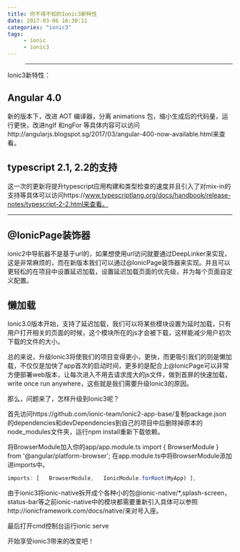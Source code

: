 ```yaml
---
title: 你不得不知的Ionic3新特性
date: 2017-03-06 16:30:11
categories: "ionic3"
tags:
     - ionic
     - ionic3
---
```


> ***

Ionic3新特性：


## Angular 4.0


新的版本下，改进 AOT 编译器，分离 animations 包，缩小生成后的代码量，运行更快，改进ngIf 和ngFor 等具体内容可以访问http://angularjs.blogspot.sg/2017/03/angular-400-now-available.html来查看。


## typescript 2.1, 2.2的支持


这一次的更新将提升typescript应用构建和类型检查的速度并且引入了对mix-in的支持等具体可以访问https://www.typescriptlang.org/docs/handbook/release-notes/typescript-2-2.html来查看。


 ***


 <!-- more -->


## @IonicPage装饰器


ionic2中导航器不是基于url的，如果想使用url访问就要通过DeepLinker来实现，这是非常麻烦的，而在新版本我们可以通过@IonicPage装饰器来实现。并且可以更轻松的在项目中设置延迟加载，设置延迟加载页面的优先级，并为每个页面自定义配置。


## 懒加载


Ionic3.0版本开始，支持了延迟加载，我们可以将某些模块设置为延时加载，只有用户打开相关的页面的时候，这个模块所在的js才会被下载，这样能减少用户初次下载的文件的大小。

总的来说，升级Ionic3将使我们的项目变得更小，更快，而更吸引我们的则是懒加载，不仅仅是加快了app首次的启动时间，更多的是配合上@IonicPage可以非常方便部署web版本，让每次进入不用去请求庞大的js文件，做到首屏的快速加载，write once run anywhere，这些就是我们需要升级Ionic3的原因。


那么，问题来了，怎样升级到Ionic3呢？

首先访问https://github.com/ionic-team/ionic2-app-base/复制package.json的dependencies和devDependencies到自己的项目中后删除掉原本的node_modules文件夹，运行npm install重新下载依赖。

将BrowserModule加入你的app/app.module.ts
import { BrowserModule } from '@angular/platform-browser';
在app.module.ts中将BrowserModule添加进imports中。


``` javascript
imports: [   BrowserModule,   IonicModule.forRoot(MyApp) ],
```


由于ionic3将ionic-native拆开成个各种小的包@ionic-native/*,splash-screen，status-bar等之前ionic-native中的模块都需要重新引入具体可以参照http://ionicframework.com/docs/native/来对号入座。

最后打开cmd控制台运行ionic serve

开始享受ionic3带来的改变吧！